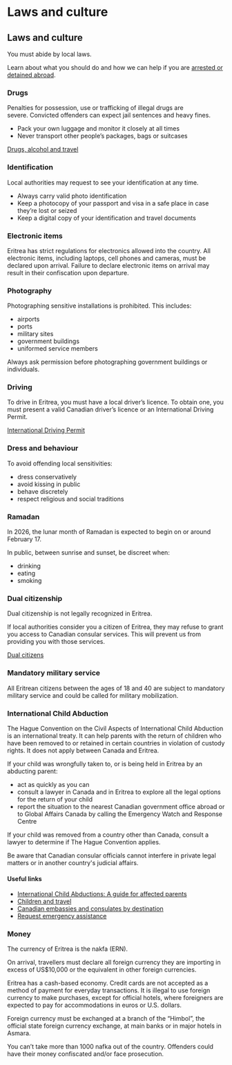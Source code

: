 # Laws and culture

## Laws and culture

You must abide by local laws.

Learn about what you should do and how we can help if you are [arrested or detained abroad](http://travel.gc.ca/assistance/emergency-info/arrest-detention).

### Drugs

Penalties for possession, use or trafficking of illegal drugs are severe. Convicted offenders can expect jail sentences and heavy fines.

* Pack your own luggage and monitor it closely at all times
* Never transport other people’s packages, bags or suitcases

[Drugs, alcohol and travel](https://travel.gc.ca/travelling/health-safety/drugs)

### Identification

Local authorities may request to see your identification at any time.

* Always carry valid photo identification
* Keep a photocopy of your passport and visa in a safe place in case they’re lost or seized
* Keep a digital copy of your identification and travel documents

### Electronic items

Eritrea has strict regulations for electronics allowed into the country. All electronic items, including laptops, cell phones and cameras, must be declared upon arrival. Failure to declare electronic items on arrival may result in their confiscation upon departure.

### Photography

Photographing sensitive installations is prohibited. This includes:

* airports
* ports
* military sites
* government buildings
* uniformed service members

Always ask permission before photographing government buildings or individuals.

### Driving

To drive in Eritrea, you must have a local driver’s licence. To obtain one, you must present a valid Canadian driver’s licence or an International Driving Permit.

[International Driving Permit](https://travel.gc.ca/travelling/documents/international-driving-permit)

### Dress and behaviour

To avoid offending local sensitivities:

* dress conservatively
* avoid kissing in public
* behave discretely
* respect religious and social traditions

### Ramadan

In 2026, the lunar month of Ramadan is expected to begin on or around February 17.

In public, between sunrise and sunset, be discreet when:

* drinking
* eating
* smoking

### Dual citizenship

Dual citizenship is not legally recognized in Eritrea.

If local authorities consider you a citizen of Eritrea, they may refuse to grant you access to Canadian consular services. This will prevent us from providing you with those services.

[Dual citizens](https://travel.gc.ca/travelling/documents/dual-citizenship)

### Mandatory military service

All Eritrean citizens between the ages of 18 and 40 are subject to mandatory military service and could be called for military mobilization.

### International Child Abduction

The Hague Convention on the Civil Aspects of International Child Abduction is an international treaty. It can help parents with the return of children who have been removed to or retained in certain countries in violation of custody rights. It does not apply between Canada and Eritrea.

If your child was wrongfully taken to, or is being held in Eritrea by an abducting parent:

* act as quickly as you can
* consult a lawyer in Canada and in Eritrea to explore all the legal options for the return of your child
* report the situation to the nearest Canadian government office abroad or to Global Affairs Canada by calling the Emergency Watch and Response Centre

If your child was removed from a country other than Canada, consult a lawyer to determine if The Hague Convention applies.

Be aware that Canadian consular officials cannot interfere in private legal matters or in another country's judicial affairs.

#### Useful links

* [International Child Abductions: A guide for affected parents](https://travel.gc.ca/travelling/publications/international-child-abductions)
* [Children and travel](https://travel.gc.ca/travelling/children)
* [Canadian embassies and consulates by destination](https://travel.gc.ca/assistance/embassies-consulates)
* [Request emergency assistance](https://travel.gc.ca/assistance/emergency-assistance)

### Money

The currency of Eritrea is the nakfa (ERN).

On arrival, travellers must declare all foreign currency they are importing in excess of US$10,000 or the equivalent in other foreign currencies.

Eritrea has a cash-based economy. Credit cards are not accepted as a method of payment for everyday transactions. It is illegal to use foreign currency to make purchases, except for official hotels, where foreigners are expected to pay for accommodations in euros or U.S. dollars.

Foreign currency must be exchanged at a branch of the “Himbol”, the official state foreign currency exchange, at main banks or in major hotels in Asmara.

You can’t take more than 1000 nafka out of the country. Offenders could have their money confiscated and/or face prosecution.
